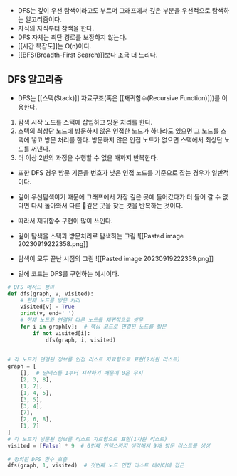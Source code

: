 - DFS는 깊이 우선 탐색이라고도 부르며 그래프에서 깊은 부분을 우선적으로 탐색하는 알고리즘이다.
- 자식의 자식부터 참색을 한다.
- DFS 자체는 최단 경로를 보장하지 않는다.
- [[시간 복잡도]]는 O(n)이다.
- [[BFS(Breadth-First Search)]]보다 조금 더 느리다.

## DFS 알고리즘
- DFS는 [[스택(Stack)]] 자료구조(혹은 [[재귀함수(Recursive Function)]])를 이용한다.

1. 탐색 시작 노드를 스택에 삽입하고 방문 처리를 한다.
2. 스택의 최상단 노드에 방문하지 않은 인접한 노드가 하나라도 있으면 그 노드를 스택에 넣고 방문 처리를 한다. 방문하지 않은 인접 노드가 없으면 스택에서 최상단 노드를 꺼낸다.
3. 더 이상 2번의 과정을 수행할 수 없을 때까지 반복한다.


- 또한 DFS 경우 방문 기준을 번호가 낮은 인접 노드를 기준으로 잡는 경우가 일반적이다.

- 깊이 우선탐색이기 때문에 그래프에서 가장 깊은 곳에 들어갔다가 더 들어 갈 수 없다면 다시 돌아와서 다른 깊은 곳을 찾는 것을 반복하는 것이다.
- 따라서 재귀함수 구현이 많이 쓰인다.

- 깊이 탐색을 스택과 방문처리로 탐색하는 그림
![[Pasted image 20230919222358.png]]

- 탐색이 모두 끝난 시점의 그림
![[Pasted image 20230919222339.png]]

- 밑에 코드는 DFS를 구현하는 예시이다.
```python
# DFS 메서드 정의  
def dfs(graph, v, visited):  
    # 현재 노드를 방문 처리  
    visited[v] = True  
    print(v, end=' ')  
    # 현재 노드와 연결된 다른 노드를 재귀적으로 방문  
    for i in graph[v]:  # 핵심 코드로 연결된 노드를 방문  
        if not visited[i]:  
            dfs(graph, i, visited)  
  
  
# 각 노드가 연결된 정보를 인접 리스트 자료형으로 표현(2차원 리스트)  
graph = [  
    [],  # 인덱스를 1부터 시작하기 때문에 0은 무시  
    [2, 3, 8],  
    [1, 7],  
    [1, 4, 5],  
    [3, 5],  
    [3, 4],  
    [7], 
    [2, 6, 8],  
    [1, 7]  
]  
# 각 노드가 방문된 정보를 리스트 자료형으로 표현(1차원 리스트)  
visited = [False] * 9  # 0번째 인덱스까지 생각해서 9개 방문 리스트를 생성  
  
# 정의된 DFS 함수 호출  
dfs(graph, 1, visited)  # 첫번째 노드 인접 리스트 데이터에 접근
```